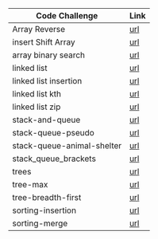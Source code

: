 
| Code Challenge                    | Link                                                              |
| --------                          | -------                                                           |
|Array Reverse                      |[url](./reverseArray/Whiteboard.md)                                |
|insert Shift Array                 |[url](./insert%20Shift%20Array/Whiteboard.md)                      |
|array binary search                |[url](./arrayBinarySearch/whiteboard.md)                           |
|linked list                        |[url](./linkedList/whiteBord.md)                                   |
|linked list insertion              |[url](./linkedList/whiteBord.md)                                   |
|linked list kth                    |[url](./linkedList/whiteBord.md)                                   |
|linked list zip                    |[url](./linkedList/whiteBord.md)                                   |
|stack-and-queue                    |[url](./stack-and-queue/WhiteBorad.md)                             |
|stack-queue-pseudo                 |[url](./stack-and-queue/stack_queue_pseudo.md)                     |
|stack-queue-animal-shelter         |[url](./stack_queue_animal_shelter/stack-queue-animal-shelter.md)  |
|stack_queue_brackets               |[url](./stack_queue_brackets/stack-queue-brackets.md)              |
|trees                              |[url](./Trees/tree.md)                                             |
|tree-max                           |[url](./tree_max/tree-max.md)                                      |
|tree-breadth-first                 |[url](./tree_breadth_first/tree-breadth-first.md)                  |
|sorting-insertion                  |[url](./sorting_insertion/sorting-insertion.md)                    |
|sorting-merge                      |[url](./sorting_merge/sorting-merge.md)                            |

